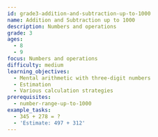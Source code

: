 ```yaml
---
id: grade3-addition-and-subtraction-up-to-1000
name: Addition and Subtraction up to 1000
description: Numbers and operations
grade: 3
ages:
  - 8
  - 9
focus: Numbers and operations
difficulty: medium
learning_objectives:
  - Mental arithmetic with three-digit numbers
  - Estimation
  - Various calculation strategies
prerequisites:
  - number-range-up-to-1000
example_tasks:
  - 345 + 278 = ?
  - 'Estimate: 497 + 312'
---
```

